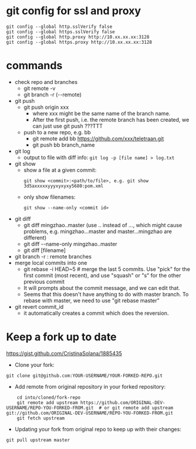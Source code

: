 # git config for ssl and proxy
```
git config --global http.sslVerify false
git config --global https.sslVerify false
git config --global http.proxy http://10.xx.xx.xx:3128
git config --global https.proxy http://10.xx.xx.xx:3128
```

# commands
* check repo and branches
  * git remote -v 
  * git branch -r (--remote)
* git push
  * git push origin xxx
    * where xxx might be the same name of the branch name.
    * After the first push, i.e. the remote branch has been created, we can just use git push ???TTT
  * push to a new repo, e.g. bb
    * git remote add bb https://github.com/xxx/teletraan.git
    * git push bb branch_name
* git log
  * output to file with diff info: ```git log -p [file name] > log.txt```
* git show
  * show a file at a given commit:
    ```
    git show <commit>:<path/to/file>, e.g. git show 3d5axxxxxyyyxyxyxy5680:pom.xml
    ```
  * only show filenames:
    ```
    git show --name-only <commit id>
    ```
* git diff
  * git diff mingzhao..master (use .. instead of ..., which might cause problems, e.g. mingzhao...master and master...mingzhao are different)
  * git diff --name-only mingzhao..master
  * git diff <commit a> <commit b> [filename]
* git branch -r  : remote branches
* merge local commits into one
  * git rebase -i HEAD~5 # merge the last 5 commits. Use "pick" for the first commit (most recent), and use "squash" or "s" for the other previous commit
  * It will prompts about the commit message, and we can edit that.
  * Seems that this doesn't have anything to do with master branch. To rebase with master, we need to use "git rebase master"
* git revert commit_id
  * it automatically creates a commit which does the reversion.

# Keep a fork up to date
https://gist.github.com/CristinaSolana/1885435
* Clone your fork:
```
git clone git@github.com:YOUR-USERNAME/YOUR-FORKED-REPO.git
```
* Add remote from original repository in your forked repository: 
```
    cd into/cloned/fork-repo
    git remote add upstream https://github.com/ORIGINAL-DEV-USERNAME/REPO-YOU-FORKED-FROM.git  # or git remote add upstream git://github.com/ORIGINAL-DEV-USERNAME/REPO-YOU-FORKED-FROM.git
    git fetch upstream
```    
* Updating your fork from original repo to keep up with their changes:
```
git pull upstream master
```
```
